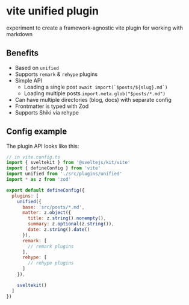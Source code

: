 # vite unified plugin

experiment to create a framework-agnostic vite plugin for working with markdown

## Benefits

- Based on `unified`
- Supports `remark` & `rehype` plugins
- Simple API
  - Loading a single post ``await import(`$posts/${slug}.md`)``
  - Loading multiple posts `import.meta.glob("$posts/*.md")`
- Can have multiple directories (blog, docs) with separate config
- Frontmatter is typed with Zod
- Supports Shiki via rehype

## Config example

The plugin API looks like this:

```javascript
// in vite.config.ts
import { sveltekit } from '@sveltejs/kit/vite'
import { defineConfig } from 'vite'
import unified from './src/plugins/unified'
import * as z from 'zod'

export default defineConfig({
  plugins: [
    unified({
      base: 'src/posts/*.md',
      matter: z.object({
        title: z.string().nonempty(),
        summary: z.optional(z.string()),
        date: z.string().date()
      }),
      remark: [
        // remark plugins
      ],
      rehype: [
        // rehype plugins
      ]
    }),

    sveltekit()
  ]
})
```
